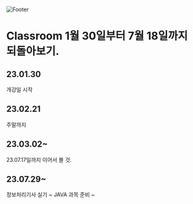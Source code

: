 ![Footer](https://capsule-render.vercel.app/api?type=waving&color=auto&height=200&section=footer)

# Classroom 1월 30일부터 7월 18일까지 되돌아보기.

## 23.01.30

개강일 시작

## 23.02.21

주말까지

## 23.03.02~

23.07.17일까지 
<bn>이어서 볼 것.

## 23.07.29~
정보처리기사 실기 ~ 
<bn>JAVA 과목 준비 ~ 
